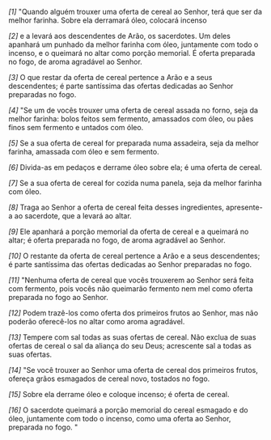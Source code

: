 *[1]* "Quando alguém trouxer uma oferta de cereal ao Senhor, terá que ser da melhor farinha. Sobre ela derramará óleo, colocará incenso

*[2]* e a levará aos descendentes de Arão, os sacerdotes. Um deles apanhará um punhado da melhor farinha com óleo, juntamente com todo o incenso, e o queimará no altar como porção memorial. É oferta preparada no fogo, de aroma agradável ao Senhor.

*[3]* O que restar da oferta de cereal pertence a Arão e a seus descendentes; é parte santíssima das ofertas dedicadas ao Senhor preparadas no fogo.

*[4]* "Se um de vocês trouxer uma oferta de cereal assada no forno, seja da melhor farinha: bolos feitos sem fermento, amassados com óleo, ou pães finos sem fermento e untados com óleo.

*[5]* Se a sua oferta de cereal for preparada numa assadeira, seja da melhor farinha, amassada com óleo e sem fermento.

*[6]* Divida-as em pedaços e derrame óleo sobre ela; é uma oferta de cereal.

*[7]* Se a sua oferta de cereal for cozida numa panela, seja da melhor farinha com óleo.

*[8]* Traga ao Senhor a oferta de cereal feita desses ingredientes, apresente-a ao sacerdote, que a levará ao altar.

*[9]* Ele apanhará a porção memorial da oferta de cereal e a queimará no altar; é oferta preparada no fogo, de aroma agradável ao Senhor.

*[10]* O restante da oferta de cereal pertence a Arão e a seus descendentes; é parte santíssima das ofertas dedicadas ao Senhor preparadas no fogo.

*[11]* "Nenhuma oferta de cereal que vocês trouxerem ao Senhor será feita com fermento, pois vocês não queimarão fermento nem mel como oferta preparada no fogo ao Senhor.

*[12]* Podem trazê-los como oferta dos primeiros frutos ao Senhor, mas não poderão oferecê-los no altar como aroma agradável.

*[13]* Tempere com sal todas as suas ofertas de cereal. Não exclua de suas ofertas de cereal o sal da aliança do seu Deus; acrescente sal a todas as suas ofertas.

*[14]* "Se você trouxer ao Senhor uma oferta de cereal dos primeiros frutos, ofereça grãos esmagados de cereal novo, tostados no fogo.

*[15]* Sobre ela derrame óleo e coloque incenso; é oferta de cereal.

*[16]* O sacerdote queimará a porção memorial do cereal esmagado e do óleo, juntamente com todo o incenso, como uma oferta ao Senhor, preparada no fogo. "

